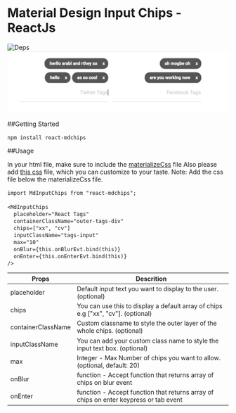 # Material Design Input Chips - ReactJs


![Deps](https://img.shields.io/badge/dependencies-up--to--date-green.svg)
![ScreenShot](/shots.png?raw=true)


##Getting Started

```
npm install react-mdchips
```

##Usage

In your html file, make sure to include the [materializeCss](http://materializecss.com/) file 
Also please add [this css](https://raw.githubusercontent.com/jihdeh/react-mdInputChips/master/src/style/main.css) file, which you can customize to your taste. Note: Add the css file below the materializeCss file.

```
import MdInputChips from "react-mdchips";

<MdInputChips 
  placeholder="React Tags" 
  containerClassName="outer-tags-div"
  chips=["xx", "cv"]
  inputClassName="tags-input"
  max="10"
  onBlur={this.onBlurEvt.bind(this)}
  onEnter={this.onEnterEvt.bind(this)}
/>

```

Props | Descrition
--- | ---
placeholder | Default input text you want to display to the user. (optional)
chips | You can use this to display a default array of chips e.g ["xx", "cv"]. (optional)
containerClassName | Custom classname to style the outer layer of the whole chips. (optional)
inputClassName | You can add your custom class name to style the input text box. (optional)
max | Integer - Max Number of chips you want to allow. (optional, default: 20)
onBlur | function - Accept function that returns array of chips on blur event
onEnter | function - Accept function that returns array of chips on enter keypress or tab event


